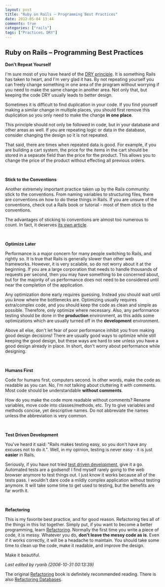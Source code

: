 ```yaml
---
layout: post
title: "Ruby on Rails – Programming Best Practices"
date: 2012-05-04 13:44
comments: true
categories: ["rails"]
tags: ["Practices，DRY"]
---
```

## Ruby on Rails – Programming Best Practices
<strong>Don't Repeat Yourself</strong>

I'm sure most of you have heard of the <a href="http://en.wikipedia.org/wiki/Don%27t_repeat_yourself">DRY principle</a>. It is something Rails has taken to heart, and I'm very glad it has. By not repeating yourself you can freely change something in one area of the program without worrying if you need to make the same change in another area. Not only that, but keeping the code DRY usually leads to better design.

Sometimes it is difficult to find duplication in your code. If you find yourself making a similar change in multiple places, you should first remove this duplication so you only need to make the change <strong>in one place</strong>.

This principle should not only be followed in code, but in your database and other areas as well. If you are repeating logic or data in the database, consider changing the design so it is not repeated.

That said, there are times when repeated data is good. For example, if you are building a cart system, the price for the items in the cart should be stored in a separate field than the price for the product. This allows you to change the price of the product without effecting all previous orders.

&nbsp;

<strong>Stick to the Conventions</strong>

Another extremely important practice taken up by the Rails community: stick to the conventions. From naming variables to structuring files, there are conventions on how to do these things in Rails. If you are unsure of the conventions, check out a Rails book or tutorial - most of them stick to the conventions.

The advantages of sticking to conventions are almost too numerous to count. In fact, it deserves <a href="http://railsforum.com/viewtopic.php?id=1042">its own article</a>.

&nbsp;

<strong>Optimize Later</strong>

Performance is a major concern for many people switching to Rails, and rightly so. It is true that Rails is generally slower than other web frameworks. However, it is very scalable, so do not worry about it at the beginning. If you are a large corporation that needs to handle thousands of requests per second, then you may have something to be concerned about, but for the majority of us performance does not need to be considered until near the completion of the application.

Any optimization done early requires guessing. Instead you should wait until you know where the bottlenecks are. Optimizing usually requires extra/complex code, and you should keep the code as clean and simple as possible. Therefore, only optimize where necessary. Also, any performance testing should be done in the <strong>production</strong> environment, as this adds some optimizations which are usually turned off in the <strong>development</strong> environment.

Above all else, don't let fear of poor performance inhibit you from making good design decisions! There are usually good ways to optimize while still keeping the good design, but these ways are hard to see unless you have a good design already in place. In short, don't worry about performance while designing.

&nbsp;

<strong>Humans First</strong>

Code for humans first, computers second. In other words, make the code as readable as you can. No, I'm not talking about cluttering it with comments. Most code should be understandable <strong>without comments</strong>.

How do you make the code more readable without comments? Rename variables, move code into classes/methods, etc. Try to give variables and methods concise, yet descriptive names. Do not abbreviate the names unless the abbreviation is very common.

&nbsp;

<strong>Test Driven Development</strong>

You've heard it said: "Rails makes testing easy, so you don't have any excuses not to do it.". Well, in my opinion, testing is never easy - it is just <strong>easier</strong> in Rails.

Seriously, if you have not tried <a href="http://en.wikipedia.org/wiki/Test_driven_development">test driven development</a>, give it a go. Automated tests are a godsend! I find myself rarely going to the web browser anymore to test things out. I just know it works because all of the tests pass. I wouldn't dare code a mildly complex application without testing anymore. It will take some time to get used to testing, but the benefits are far worth it.

&nbsp;

<strong>Refactoring</strong>

This is my favorite best practice, and for good reason. Refactoring ties all of the things in this list together. Simply put, if you want to become a better programming, learn <a href="http://en.wikipedia.org/wiki/Refactoring">Refactoring</a>. Normally the first time you write a piece of code, it is messy. Whatever you do, <strong>don't leave the messy code as is</strong>. Even if it works correctly, it will be a headache to maintain. You should take some time to clean up the code, make it readable, and improve the design.

Make it beautiful.

<em>Last edited by ryanb (2006-10-31 00:13:39)</em>

The original <a href="http://www.amazon.com/Refactoring-Improving-Design-Existing-Code/dp/0201485672/">Refactoring</a> book is definitely recommended reading. There is also <a href="http://www.amazon.com/exec/obidos/ASIN/0321293533">Refactoring Databases</a>.
